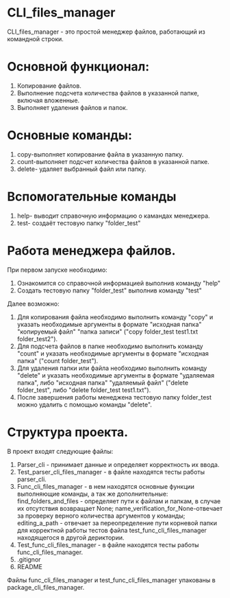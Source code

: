 # CLI_files_manager

CLI_files_manager - это простой менеджер файлов, работающий из командной строки.

# Основной функционал:
1. Копирование файлов.
2. Выполнение подсчета количества файлов в указанной папке, включая вложенные.
3. Выполняет удаления файлов и папок.

# Основные команды:
1. copy-выполняет копирование файла в указанную папку.
2. count-выполняет подсчет количества файлов в указанной папке.
3. delete- удаляет выбранный файл или папку.

# Вспомогательные команды
1. help- выводит справочную информацию о камандах менеджера.
2. test- создаёт тестовую папку "folder_test"

# Работа менеджера файлов.
При первом запуске необходимо:

1. Ознакомится со справочной информацией выполнив команду "help"
2. Создать тестовую папку "folder_test" выполнив команду "test"

Далее возможно:
1. Для копирования файла необходимо выполнить команду "copy" и указать 
необходимые аргументы в формате "исходная папка" "копируемый файл" "папка записи"
("copy folder_test test1.txt folder_test2").
2. Для подсчета файлов в папке необходимо выполнить команду "count" и указать 
необходимые аргументы в формате "исходная папка" ("count folder_test").
3. Для удаления папки или файла необходимо выполнить команду "delete" и указать 
необходимые аргументы в формате "удаляемая папка", либо "исходная папка" "удаляемый файл"
("delete folder_test", либо "delete folder_test test1.txt").
4. После завершения работы менеджена тестовую папку folder_test можно удалить с помощью
команды "delete".

# Структура проекта.
В проект входят следующие файлы:
1. Parser_cli - принимает данные и определяет корректность их ввода.
2. Test_parser_cli_files_manager - в файле находятся тесты работы parser_cli.
3. Func_cli_files_manager - в нем находятся основные функции выполняющие команды,
а так же дополнительные: find_folders_and_files - определяет пути к файлам и папкам,
в случае их отсутствия возвращает None; name_verification_for_None-отвечает
за проверку верного количества аргументов у команды; editing_a_path - отвечает за
переопределение пути корневой папки для корректной работы тестов файла 
test_func_cli_files_manager находящегося в другой дериктории.
4. Test_func_cli_files_manager - в файле находятся тесты работы func_cli_files_manager.
5. .gitignor
6. README

Файлы func_cli_files_manager и test_func_cli_files_manager упакованы в package_cli_files_manager.


